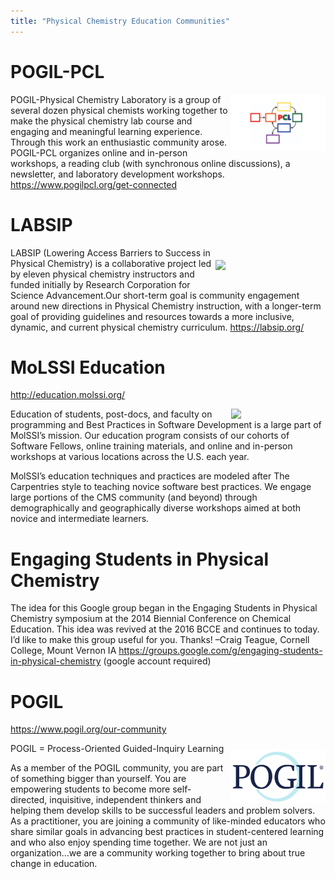 ```yaml
---
title: "Physical Chemistry Education Communities"
---
```



# POGIL-PCL

<img src="pogil-pcl.png" width="30%" align="right" style="padding-left: 0px;"/>

POGIL-Physical Chemistry Laboratory is a group of several dozen physical chemists working together to make the physical chemistry lab course and engaging and meaningful learning experience. Through this work an enthusiastic community arose. POGIL-PCL organizes online and in-person workshops, a reading club (with synchronous online discussions), a newsletter, and laboratory development workshops. <https://www.pogilpcl.org/get-connected>


# LABSIP

<img src="https://chlresearchgroup.sites.haverford.edu/labsip.org/wp-content/uploads/2023/03/Screen-Shot-2023-01-05-at-10.29.46-1.png" width="35%" align="right" style="margin:20px 0px;"/>

LABSIP (Lowering Access Barriers to Success in Physical Chemistry) is a collaborative
project led by eleven physical chemistry instructors and funded initially by Research Corporation for Science Advancement.Our short-term goal is community engagement around new directions in Physical Chemistry instruction, with a longer-term goal of providing guidelines and resources towards a more inclusive, dynamic, and current physical chemistry curriculum.
<https://labsip.org/>


# MoLSSI Education

<http://education.molssi.org/>

<img src="http://education.molssi.org/images/molssi_main_horizontal.png" width="30%" align="right" style="padding: 0px 0px 0px 10px;"/>

Education of students, post-docs, and faculty on programming and Best Practices in Software Development is a large part of MolSSI&rsquo;s mission. Our education program consists of our cohorts of Software Fellows, online training materials, and online and in-person workshops at various locations across the U.S. each year.

MolSSI’s education techniques and practices are modeled after The Carpentries style to teaching novice software best practices. We engage large portions of the CMS community (and beyond) through demographically and geographically diverse workshops aimed at both novice and intermediate learners.


# Engaging Students in Physical Chemistry

The idea for this Google group began in the Engaging Students in Physical Chemistry symposium at the 2014 Biennial Conference on Chemical Education.  This idea was revived at the 2016 BCCE and continues to today.  I&rsquo;d like to make this group useful for you.  Thanks!  &#x2013;Craig Teague, Cornell College, Mount Vernon IA
<https://groups.google.com/g/engaging-students-in-physical-chemistry> (google account required)


# POGIL

<https://www.pogil.org/our-community>

<img src="pogil-logo.png" width="30%" align="right" style="padding: 10px 0px 0px 10px;"/>

POGIL = Process-Oriented Guided-Inquiry Learning

As a member of the POGIL community, you are part of something bigger than yourself.  You are empowering students to become more self-directed, inquisitive, independent thinkers  and helping them develop skills to be successful leaders and problem solvers. As a practitioner, you are joining a community of like-minded educators who share similar goals in advancing best practices in student-centered learning and who also enjoy spending time together. We are not just an organization&#x2026;we are a community working together to bring about true change in education.

